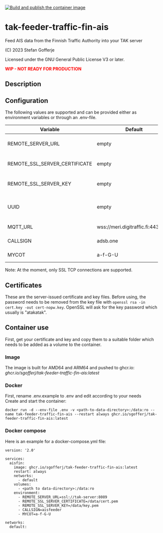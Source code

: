 [![Build and publish the container image](https://github.com/sgofferj/tak-feeder-traffic-fin-ais/actions/workflows/actions.yml/badge.svg)](https://github.com/sgofferj/tak-feeder-traffic-fin-ais/actions/workflows/actions.yml)

# tak-feeder-traffic-fin-ais
Feed AIS data from the Finnish Traffic Authority into your TAK server

(C) 2023 Stefan Gofferje

Licensed under the GNU General Public License V3 or later.

<font color="red">**WIP - NOT READY FOR PRODUCTION**</font>

## Description
## Configuration
The following values are supported and can be provided either as environment variables or through an .env-file.

| Variable | Default | Purpose |
|----------|---------|---------|
| REMOTE_SERVER_URL | empty | (mandatory) TAK server full URL, e.g. ssl://takserver:8089 |
| REMOTE_SSL_SERVER_CERTIFICATE | empty | (mandatory for ssl) User certificate in PEM format |
| REMOTE_SSL_SERVER_KEY | empty | (mandatory for ssl) User certificate key in PEM format |
| UUID | empty | (optional) Set feeder UID - if not set, the feeder will create one |
| MQTT_URL | wss://meri.digitraffic.fi:443/mqtt | (optional) Set MQTT URL |
| CALLSIGN | adsb.one | (optional) Callsign for heartbeat |
| MYCOT | a-f-G-U | (optional) CoT type for heartbeat |

Note: At the moment, only SSL TCP connections are supported.
## Certificates
These are the server-issued certificate and key files. Before using, the password needs to be removed from the key file with `openssl rsa -in cert.key -out cert-nopw.key`. OpenSSL will ask for the key password which usually is "atakatak".

## Container use
First, get your certificate and key and copy them to a suitable folder which needs to be added as a volume to the container.
### Image
The image is built for AMD64 and ARM64 and pushed to ghcr.io: *ghcr.io/sgofferj/tak-feeder-traffic-fin-ais:latest*
### Docker
First, rename .env.example to .env and edit according to your needs \
Create and start the container:
```
docker run -d --env-file .env -v <path-to-data-directory>:/data:ro --name tak-feeder-traffic-fin-ais --restart always ghcr.io/sgofferj/tak-feeder-traffic-fin-ais:latest
```

### Docker compose
Here is an example for a docker-compose.yml file:
```
version: '2.0'

services:
  aisfin:
    image: ghcr.io/sgofferj/tak-feeder-traffic-fin-ais:latest
    restart: always
    networks:
      - default
    volumes:
      - <path to data-directory>:/data:ro
    environment:
      - REMOTE_SERVER_URL=ssl://tak-server:8089
      - REMOTE_SSL_SERVER_CERTIFICATE=/data/cert.pem
      - REMOTE_SSL_SERVER_KEY=/data/key.pem
      - CALLSIGN=aisfeeder
      - MYCOT=a-f-G-U

networks:
  default:
